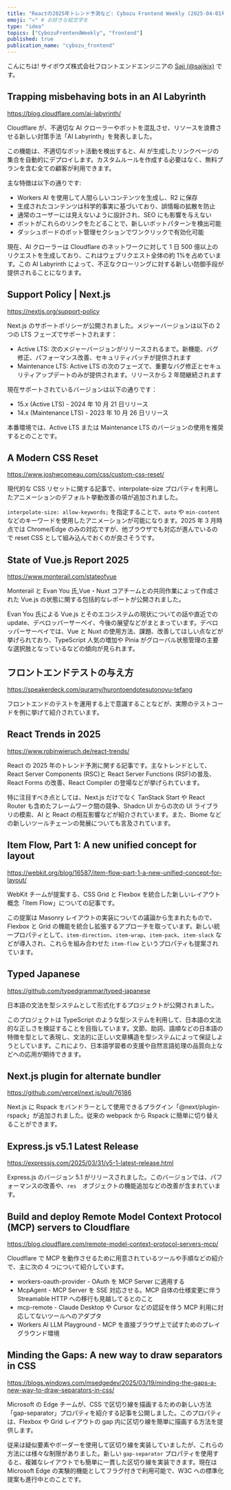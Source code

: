 ```yaml
---
title: "Reactの2025年トレンド予測など: Cybozu Frontend Weekly (2025-04-01号)" # 目立ったニュースを選ぶ
emoji: "⚛️" # お好きな絵文字を
type: "idea"
topics: ["CybozuFrontendWeekly", "frontend"]
published: true
publication_name: "cybozu_frontend"
---
```


こんにちは! サイボウズ株式会社フロントエンドエンジニアの [Saji (@sajikix)](https://twitter.com/sajikix) です。

## Trapping misbehaving bots in an AI Labyrinth

https://blog.cloudflare.com/ai-labyrinth/

Cloudflare が、不適切な AI クローラーやボットを混乱させ、リソースを浪費させる新しい対策手法「AI Labyrinth」を発表しました。

この機能は、不適切なボット活動を検出すると、AI が生成したリンクページの集合を自動的にデプロイします。カスタムルールを作成する必要はなく、無料プランを含む全ての顧客が利用できます。

主な特徴は以下の通りです:

- Workers AI を使用して人間らしいコンテンツを生成し、R2 に保存
- 生成されたコンテンツは科学的事実に基づいており、誤情報の拡散を防止
- 通常のユーザーには見えないように設計され、SEO にも影響を与えない
- ボットがこれらのリンクをたどることで、新しいボットパターンを検出可能
- ダッシュボードのボット管理セクションでワンクリックで有効化可能

現在、AI クローラーは Cloudflare のネットワークに対して 1 日 500 億以上のリクエストを生成しており、これはウェブリクエスト全体の約 1%を占めています。この AI Labyrinth によって、不正なクローリングに対する新しい防御手段が提供されることになります。

## Support Policy | Next.js

https://nextjs.org/support-policy

Next.js のサポートポリシーが公開されました。メジャーバージョンは以下の 2 つの LTS フェーズでサポートされます：

- Active LTS: 次のメジャーバージョンがリリースされるまで。新機能、バグ修正、パフォーマンス改善、セキュリティパッチが提供されます
- Maintenance LTS: Active LTS の次のフェーズで、重要なバグ修正とセキュリティアップデートのみが提供されます。リリースから 2 年間継続されます

現在サポートされているバージョンは以下の通りです：

- 15.x (Active LTS) - 2024 年 10 月 21 日リリース
- 14.x (Maintenance LTS) - 2023 年 10 月 26 日リリース

本番環境では、Active LTS または Maintenance LTS のバージョンの使用を推奨するとのことです。

## A Modern CSS Reset

https://www.joshwcomeau.com/css/custom-css-reset/

現代的な CSS リセットに関する記事で、interpolate-size プロパティを利用したアニメーションのデフォルト挙動改善の項が追加されました。

`interpolate-size: allow-keywords;` を指定することで、`auto` や `min-content` などのキーワードを使用したアニメーションが可能になります。2025 年 3 月時点では Chrome/Edge のみの対応ですが、他ブラウザでも対応が進んでいるので reset CSS として組み込んでおくのが良さそうです。

## State of Vue.js Report 2025

https://www.monterail.com/stateofvue

Monterail と Evan You 氏,Vue・Nuxt コアチームとの共同作業によって作成された Vue.js の状態に関する包括的なレポートが公開されました。

Evan You 氏による Vue.js とそのエコシステムの現状についての話や直近での update、デベロッパーサーベイ、今後の展望などがまとまっています。デベロッパーサーベイでは、Vue と Nuxt の使用方法、課題、改善してほしい点などが挙げられており、TypeScript 人気の増加や Pinia がグローバル状態管理の主要な選択肢となっているなどの傾向が見られます。

## フロントエンドテストの与え方

https://speakerdeck.com/quramy/hurontoendotesutonoyu-tefang

フロントエンドのテストを運用する上で意識することなどが、実際のテストコードを例に挙げて紹介されています。

## React Trends in 2025

https://www.robinwieruch.de/react-trends/

React の 2025 年のトレンド予測に関する記事です。主なトレンドとして、React Server Components (RSC)と React Server Functions (RSF)の普及、React Forms の改善、React Compiler の登場などが挙げられています。

特に注目すべき点としては、Next.js だけでなく TanStack Start や React Router も含めたフレームワーク間の競争、Shadcn UI からの次の UI ライブラリの模索、AI と React の相互影響などが紹介されています。また、Biome などの新しいツールチェーンの発展についても言及されています。

## Item Flow, Part 1: A new unified concept for layout

https://webkit.org/blog/16587/item-flow-part-1-a-new-unified-concept-for-layout/

WebKit チームが提案する、CSS Grid と Flexbox を統合した新しいレイアウト概念「Item Flow」についての記事です。

この提案は Masonry レイアウトの実装についての議論から生まれたもので、Flexbox と Grid の機能を統合し拡張するアプローチを取っています。新しい統一プロパティとして、`item-direction`、`item-wrap`、`item-pack`、`item-slack` などが導入され、これらを組み合わせた `item-flow` というプロパティも提案されています。

## Typed Japanese

https://github.com/typedgrammar/typed-japanese

日本語の文法を型システムとして形式化するプロジェクトが公開されました。

このプロジェクトは TypeScript のような型システムを利用して、日本語の文法的な正しさを検証することを目指しています。文節、助詞、語順などの日本語の特徴を型として表現し、文法的に正しい文章構造を型システムによって保証しようとしています。これにより、日本語学習者の支援や自然言語処理の品質向上などへの応用が期待できます。

## Next.js plugin for alternate bundler

https://github.com/vercel/next.js/pull/76186

Next.js に Rspack をバンドラーとして使用できるプラグイン「@next/plugin-rspack」が追加されました。従来の webpack から Rspack に簡単に切り替えることができます。

## Express.js v5.1 Latest Release

https://expressjs.com/2025/03/31/v5-1-latest-release.html

Express.js のバージョン 5.1 がリリースされました。このバージョンでは、パフォーマンスの改善や、`res`　オブジェクトの機能追加などの改善が含まれています。

## Build and deploy Remote Model Context Protocol (MCP) servers to Cloudflare

https://blog.cloudflare.com/remote-model-context-protocol-servers-mcp/

Cloudflare で MCP を動作させるために用意されているツールや手順などの紹介で、主に次の 4 つについて紹介しています。

- workers-oauth-provider - OAuth を MCP Server に適用する
- McpAgent - MCP Server を SSE 対応させる。MCP 自体の仕様変更に伴う Streamable HTTP への移行も見越してるとのこと
- mcp-remote - Claude Desktop や Cursor などの認証を伴う MCP 利用に対応してないツールへのアダプタ
- Workers AI LLM Playground - MCP を直接ブラウザ上で試すためのプレイグラウンド環境

## Minding the Gaps: A new way to draw separators in CSS

https://blogs.windows.com/msedgedev/2025/03/19/minding-the-gaps-a-new-way-to-draw-separators-in-css/

Microsoft の Edge チームが、CSS で区切り線を描画するための新しい方法「gap-separator」プロパティを紹介する記事を公開しました。このプロパティは、Flexbox や Grid レイアウトの gap 内に区切り線を簡単に描画する方法を提供します。

従来は疑似要素やボーダーを使用して区切り線を実装していましたが、これらの方法には様々な制限がありました。新しい `gap-separator` プロパティを使用すると、複雑なレイアウトでも簡単に一貫した区切り線を実装できます。現在は Microsoft Edge の実験的機能としてフラグ付きで利用可能で、W3C への標準化提案も進行中とのことです。
